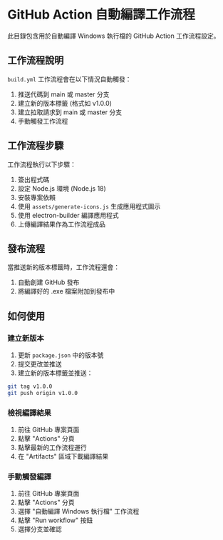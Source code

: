 # GitHub Action 自動編譯工作流程

此目錄包含用於自動編譯 Windows 執行檔的 GitHub Action 工作流程設定。

## 工作流程說明

`build.yml` 工作流程會在以下情況自動觸發：

1. 推送代碼到 main 或 master 分支
2. 建立新的版本標籤 (格式如 v1.0.0)
3. 建立拉取請求到 main 或 master 分支
4. 手動觸發工作流程

## 工作流程步驟

工作流程執行以下步驟：

1. 簽出程式碼
2. 設定 Node.js 環境 (Node.js 18)
3. 安裝專案依賴
4. 使用 `assets/generate-icons.js` 生成應用程式圖示
5. 使用 electron-builder 編譯應用程式
6. 上傳編譯結果作為工作流程成品

## 發布流程

當推送新的版本標籤時，工作流程還會：

1. 自動創建 GitHub 發布
2. 將編譯好的 .exe 檔案附加到發布中

## 如何使用

### 建立新版本

1. 更新 `package.json` 中的版本號
2. 提交更改並推送
3. 建立新的版本標籤並推送：

```bash
git tag v1.0.0
git push origin v1.0.0
```

### 檢視編譯結果

1. 前往 GitHub 專案頁面
2. 點擊 "Actions" 分頁
3. 點擊最新的工作流程運行
4. 在 "Artifacts" 區域下載編譯結果

### 手動觸發編譯

1. 前往 GitHub 專案頁面
2. 點擊 "Actions" 分頁
3. 選擇 "自動編譯 Windows 執行檔" 工作流程
4. 點擊 "Run workflow" 按鈕
5. 選擇分支並確認 
